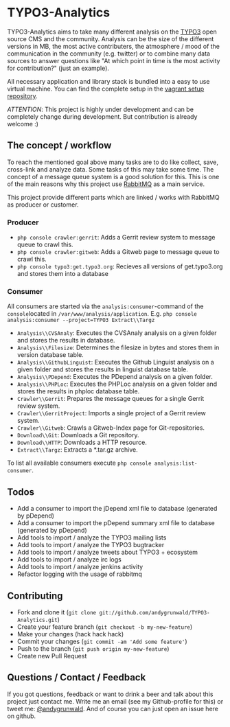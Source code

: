 # TYPO3-Analytics

TYPO3-Analytics aims to take many different analysis on the [TYPO3](http://typo3org/) open source CMS and the community.
Analysis can be the size of the different versions in MB, the most active contributers, the atmosphere / mood of the
communication in the community (e.g. twitter) or to combine many data sources to answer questions like "At which point in time
is the most activity for contribution?" (just an example).

All necessary application and library stack is bundled into a easy to use virtual machine. You can find the complete setup in the [vagrant setup repository](https://github.com/andygrunwald/TYPO3-Analytics-Vagrant).

*ATTENTION*: This project is highly under development and can be completely change during development. But contribution is already welcome :)

## The concept / workflow

To reach the mentioned goal above many tasks are to do like collect, save, cross-link and analyze data.
Some tasks of this may take some time. The concept of a message queue system is a good solution for this.
This is one of the main reasons why this project use [RabbitMQ](http://www.rabbitmq.com/) as a main service.

This project provide different parts which are linked / works with RabbitMQ as producer or customer.

### Producer

* `php console crawler:gerrit`: Adds a Gerrit review system to message queue to crawl this.
* `php console crawler:gitweb`: Adds a Gitweb page to message queue to crawl this.
* `php console typo3:get.typo3.org`: Recieves all versions of get.typo3.org and stores them into a database

### Consumer

All consumers are started via the `analysis:consumer`-command of the `console`located in `/var/www/analysis/application`.
E.g. `php console analysis:consumer --project=TYPO3 Extract\\Targz`

* `Analysis\\CVSAnaly`: Executes the CVSAnaly analysis on a given folder and stores the results in database.
* `Analysis\\Filesize`: Determines the filesize in bytes and stores them in version database table.
* `Analysis\\GithubLinguist`: Executes the Github Linguist analysis on a given folder and stores the results in linguist database table.
* `Analysis\\PDepend`: Executes the PDepend analysis on a given folder.
* `Analysis\\PHPLoc`: Executes the PHPLoc analysis on a given folder and stores the results in phploc database table.
* `Crawler\\Gerrit`: Prepares the message queues for a single Gerrit review system.
* `Crawler\\GerritProject`: Imports a single project of a Gerrit review system.
* `Crawler\\Gitweb`: Crawls a Gitweb-Index page for Git-repositories.
* `Download\\Git`: Downloads a Git repository.
* `Download\\HTTP`: Downloads a HTTP resource.
* `Extract\\Targz`: Extracts a *.tar.gz archive.

To list all available consumers execute `php console analysis:list-consumer`.

## Todos

* Add a consumer to import the jDepend xml file to database (generated by pDepend)
* Add a consumer to import the pDepend summary xml file to database (generated by pDepend)
* Add tools to import / analyze the TYPO3 mailing lists
* Add tools to import / analyze the TYPO3 bugtracker
* Add tools to import / analyze tweets about TYPO3 + ecosystem
* Add tools to import / analyze irc logs
* Add tools to import / analyze jenkins activity
* Refactor logging with the usage of rabbitmq

## Contributing

* Fork and clone it (`git clone git://github.com/andygrunwald/TYPO3-Analytics.git`)
* Create your feature branch (`git checkout -b my-new-feature`)
* Make your changes (hack hack hack)
* Commit your changes (`git commit -am 'Add some feature'`)
* Push to the branch (`git push origin my-new-feature`)
* Create new Pull Request

## Questions / Contact / Feedback

If you got questions, feedback or want to drink a beer and talk about this project just contact me.
Write me an email (see my Github-profile for this) or tweet me: [@andygrunwald](http://twitter.com/andygrunwald).
And of course you can just open an issue here on github.